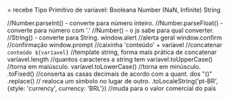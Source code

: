 = recebe
Tipo Primitivo de varíavel:
Booleana
Number (NaN, Infinite)
String
<!-- comentário em html -->
//Number.parseInt() - converte para número inteiro.
//Number.parseFloat() - converte para número com '.'
//Number() - o js sabe para qual converter.
//String() - converte para String.
window.alert //alerta geral
window.confirm //confirmação
window.prompt //caixinha
'conteúdo' + varíavel //concatenar
`conteúdo ${varíavel}` //template string, forma mais prática de concatenar
varíavel.length //quantos caracteres a string tem
varíavel.toUpperCase() //torna em maiúsculo.
varíavel.toLowerCase() //torna em minúsculo.
.toFixed() //conserta as casas decimais de acordo com a quant. dos "()"
.replace() // realoca um símbolo no lugar de outro.
.toLocaleString('pt-BR', {style: 'currency', currency: 'BRL'}) //muda para o valor comercial do país